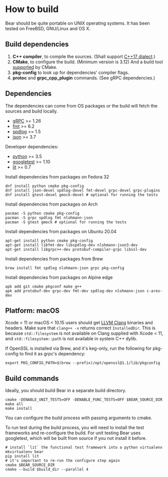 How to build
============

Bear should be quite portable on UNIX operating systems. It has been
tested on FreeBSD, GNU/Linux and OS X.

## Build dependencies

1. **C++ compiler**, to compile the sources. (Shall support
   [C++17 dialect](https://en.cppreference.com/w/cpp/compiler_support#cpp17).)
2. **CMake**, to configure the build. (Minimum version is 3.12) And a
   build tool [supported](https://cmake.org/cmake/help/v3.5/manual/cmake-generators.7.html)
   by CMake.
3. **pkg-config** to look up for dependencies' compiler flags. 
4. **protoc** and **grpc_cpp_plugin** commands. (See gRPC dependencies.)

## Dependencies

The dependencies can come from OS packages or the build will fetch the sources
and build locally.

- [gRPC](https://github.com/grpc/grpc) >= 1.26
- [fmt](https://github.com/fmtlib/fmt) >= 6.2
- [spdlog](https://github.com/gabime/spdlog) >= 1.5
- [json](https://github.com/nlohmann/json) >= 3.7

Developer dependencies:

- [python](https://www.python.org/) >= 3.5
- [googletest](https://github.com/google/googletest) >= 1.10
- [lit](https://pypi.org/project/lit/0.7.1/) >= 0.7

Install dependencies from packages on Fedora 32

    dnf install python cmake pkg-config
    dnf install json-devel spdlog-devel fmt-devel grpc-devel grpc-plugins
    dnf install gtest-devel gmock-devel # optional for running the tests
    
Install dependencies from packages on Arch

    pacman -S python cmake pkg-config
    pacman -S grpc spdlog fmt nlohmann-json
    pacman -S gtest gmock # optional for running the tests

Install dependencies from packages on Ubuntu 20.04

    apt-get install python cmake pkg-config
    apt-get install libfmt-dev libspdlog-dev nlohmann-json3-dev
    apt-get install libgrpc++-dev protobuf-compiler-grpc libssl-dev

Install dependencies from packages from Brew

    brew install fmt spdlog nlohmann-json grpc pkg-config

Install dependencies from packages on Alpine edge

    apk add git cmake pkgconf make g++
    apk add protobuf-dev grpc-dev fmt-dev spdlog-dev nlohmann-json c-ares-dev

## Platform: macOS

Xcode < 11 or macOS < 10.15 users should get [LLVM Clang](https://releases.llvm.org) binaries and headers. Make
sure that `clang++ -v` returns correct `InstalledDir`. This is because `std::filesystem` is not available
on Clang supplied with Xcode < 11, and `std::filesystem::path` is not available in system C++ dylib.

If OpenSSL is installed via Brew, and it's keg-only, run the following for pkg-config
to find it as grpc's dependency:
    
    export PKG_CONFIG_PATH=$(brew --prefix)/opt/openssl@1.1/lib/pkgconfig


## Build commands
    
Ideally, you should build Bear in a separate build directory.

    cmake -DENABLE_UNIT_TESTS=OFF -DENABLE_FUNC_TESTS=OFF $BEAR_SOURCE_DIR
    make all
    make install

You can configure the build process with passing arguments to cmake.

To run test during the build process, you will need to install the
test frameworks and re-configure the build. For unit testing Bear
uses googletest, which will be built from source if you not install
it before.

    # install `lit` the functional test framework into a python virtualenv
    mkvirtualenv bear
    pip install lit
    # it's important to re-run the configure step again
    cmake $BEAR_SOURCE_DIR
    cmake --build $build_dir --parallel 4
